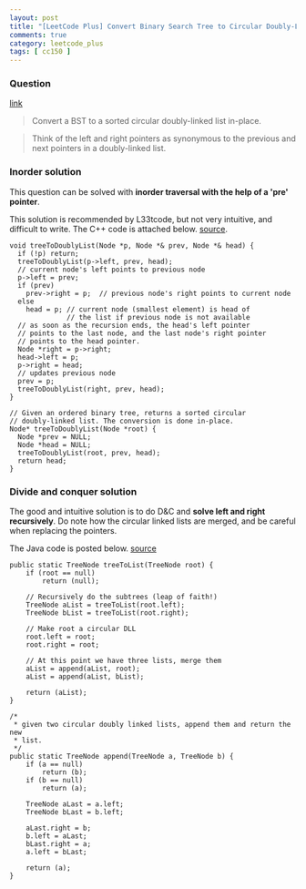 ```yaml
---
layout: post
title: "[LeetCode Plus] Convert Binary Search Tree to Circular Doubly-Linked List"
comments: true
category: leetcode_plus
tags: [ cc150 ]
---
```


### Question 

[link](http://leetcode.com/2010/11/convert-binary-search-tree-bst-to.html)

> Convert a BST to a sorted circular doubly-linked list in-place. 

> Think of the left and right pointers as synonymous to the previous and next pointers in a doubly-linked list.

### Inorder solution

This question can be solved with __inorder traversal with the help of a 'pre' pointer__. 

This solution is recommended by L33tcode, but not very intuitive, and difficult to write. The C++ code is attached below. [source](http://leetcode.com/2010/11/convert-binary-search-tree-bst-to.html). 

    void treeToDoublyList(Node *p, Node *& prev, Node *& head) {
      if (!p) return;
      treeToDoublyList(p->left, prev, head);
      // current node's left points to previous node
      p->left = prev;
      if (prev)
        prev->right = p;  // previous node's right points to current node
      else
        head = p; // current node (smallest element) is head of
                  // the list if previous node is not available
      // as soon as the recursion ends, the head's left pointer 
      // points to the last node, and the last node's right pointer
      // points to the head pointer.
      Node *right = p->right;
      head->left = p;
      p->right = head;
      // updates previous node
      prev = p;
      treeToDoublyList(right, prev, head);
    }

    // Given an ordered binary tree, returns a sorted circular
    // doubly-linked list. The conversion is done in-place.
    Node* treeToDoublyList(Node *root) {
      Node *prev = NULL;
      Node *head = NULL;
      treeToDoublyList(root, prev, head);
      return head;
    }

### Divide and conquer solution

The good and intuitive solution is to do D&C and __solve left and right recursively__. Do note how the circular linked lists are merged, and be careful when replacing the pointers. 

The Java code is posted below. [source](http://cslibrary.stanford.edu/109/TreeListRecursion.html)

	public static TreeNode treeToList(TreeNode root) {
		if (root == null)
			return (null);

		// Recursively do the subtrees (leap of faith!)
		TreeNode aList = treeToList(root.left);
		TreeNode bList = treeToList(root.right);

		// Make root a circular DLL
		root.left = root;
		root.right = root;

		// At this point we have three lists, merge them
		aList = append(aList, root);
		aList = append(aList, bList);

		return (aList);
	}

	/*
	 * given two circular doubly linked lists, append them and return the new
	 * list.
	 */
	public static TreeNode append(TreeNode a, TreeNode b) {
		if (a == null)
			return (b);
		if (b == null)
			return (a);

		TreeNode aLast = a.left;
		TreeNode bLast = b.left;

		aLast.right = b;
		b.left = aLast;
		bLast.right = a;
		a.left = bLast;

		return (a);
	}
